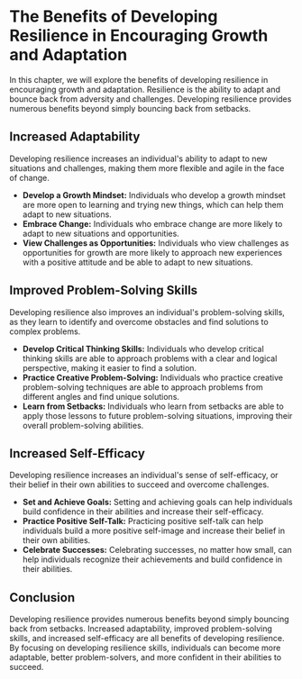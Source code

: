 The Benefits of Developing Resilience in Encouraging Growth and Adaptation
===================================================================================================================

In this chapter, we will explore the benefits of developing resilience in encouraging growth and adaptation. Resilience is the ability to adapt and bounce back from adversity and challenges. Developing resilience provides numerous benefits beyond simply bouncing back from setbacks.

Increased Adaptability
----------------------

Developing resilience increases an individual's ability to adapt to new situations and challenges, making them more flexible and agile in the face of change.

* **Develop a Growth Mindset:** Individuals who develop a growth mindset are more open to learning and trying new things, which can help them adapt to new situations.
* **Embrace Change:** Individuals who embrace change are more likely to adapt to new situations and opportunities.
* **View Challenges as Opportunities:** Individuals who view challenges as opportunities for growth are more likely to approach new experiences with a positive attitude and be able to adapt to new situations.

Improved Problem-Solving Skills
-------------------------------

Developing resilience also improves an individual's problem-solving skills, as they learn to identify and overcome obstacles and find solutions to complex problems.

* **Develop Critical Thinking Skills:** Individuals who develop critical thinking skills are able to approach problems with a clear and logical perspective, making it easier to find a solution.
* **Practice Creative Problem-Solving:** Individuals who practice creative problem-solving techniques are able to approach problems from different angles and find unique solutions.
* **Learn from Setbacks:** Individuals who learn from setbacks are able to apply those lessons to future problem-solving situations, improving their overall problem-solving abilities.

Increased Self-Efficacy
-----------------------

Developing resilience increases an individual's sense of self-efficacy, or their belief in their own abilities to succeed and overcome challenges.

* **Set and Achieve Goals:** Setting and achieving goals can help individuals build confidence in their abilities and increase their self-efficacy.
* **Practice Positive Self-Talk:** Practicing positive self-talk can help individuals build a more positive self-image and increase their belief in their own abilities.
* **Celebrate Successes:** Celebrating successes, no matter how small, can help individuals recognize their achievements and build confidence in their abilities.

Conclusion
----------

Developing resilience provides numerous benefits beyond simply bouncing back from setbacks. Increased adaptability, improved problem-solving skills, and increased self-efficacy are all benefits of developing resilience. By focusing on developing resilience skills, individuals can become more adaptable, better problem-solvers, and more confident in their abilities to succeed.
